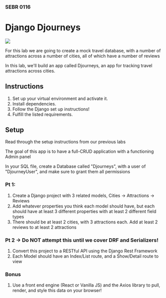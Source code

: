 ### SEBR 0116

# Django Djourneys

![](https://tv-fanatic-res.cloudinary.com/iu/s--7b3Gi-fc--/t_xlarge_l/cs_srgb,d_tv-fanatic-placeholder-square.png,f_auto,fl_strip_profile.lossy,q_auto:420/v1371235958/the-simpsons-in-nyc.png)



For this lab we are going to create a mock travel database, with a number of attractions across a number of cities, all of which have a number of reviews

In this lab, we'll build an app called Djourneys, an app for tracking travel attractions across cities.

## Instructions


1. Set up your virtual environment and activate it.
1. Install dependencies.
1. Follow the Django set up instructions!
1. Fulfill the listed requirements.



## Setup

Read through the setup instructions from our previous labs

The goal of this app is to have a full-CRUD application with a functioning Admin panel

In your SQL file, create a Database called "Djourneys", with a user of "DjourneyUser", and make sure to grant them all permissions

### Pt 1: 

1) Create a Django project with 3 related models, Cities -> Attractions -> Reviews
2) Add whatever properties you think each model should have, but each should have at least 3 different properties with at least 2 different field types
3) There should be at least 2 cities, with 3 attractions each. Add at least 2 reviews to at least 2 attractions

### Pt 2 -> Do NOT attempt this until we cover DRF and Serializers!

1) Convert this project to a RESTful API using the Django Rest Framework
2) Each Model should have an Index/List route, and a Show/Detail route to view

### Bonus

1) Use a front end engine (React or Vanilla JS) and the Axios library to pull, render, and style this data on your browser!
